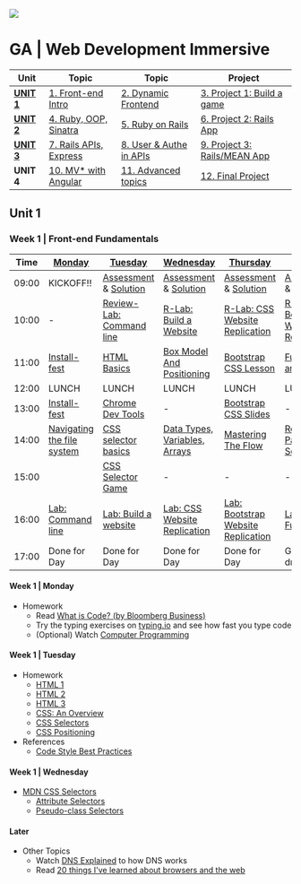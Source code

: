 ![](https://ga-dash.s3.amazonaws.com/production/assets/logo-9f88ae6c9c3871690e33280fcf557f33.png)
# GA | Web Development Immersive

| Unit                 | Topic                              | Topic                              | Project
|------------          |------------------------------------|------------------------------------|--------------------------------------
| **[UNIT 1](#unit1)** | [1. Front-end Intro](#week1)       | [2. Dynamic Frontend](#week2)      | [3. Project 1: Build a game](#week3)
| **[UNIT 2](#unit2)** | [4. Ruby, OOP, Sinatra](#week4)    | [5. Ruby on Rails](#week5)         | [6. Project 2: Rails App](#week6)
| **[UNIT 3](#unit3)** | [7. Rails APIs, Express](#week7)   | [8. User & Authe in APIs](#week8)  | [9. Project 3: Rails/MEAN App](#week9)
| **UNIT 4**           | [10. MV* with Angular](#week10)    | [11. Advanced topics](#week11)     | [12. Final Project](#week12)

<a name="unit1"></a>
## Unit 1

<a name="week1"></a>
### Week 1 | Front-end Fundamentals

Time   | [Monday](#w1d1)                    | [Tuesday](#w1d2)                      | [Wednesday](#w1d3)                      | [Thursday](#w1d4)                          | [Friday](#w1d5)                               |
------ | ---------------------------------- | ------------------------------------- | --------------------------------------- | ------------------------------------------ | --------------------------------------------- |
09:00  | KICKOFF!!                          | [Assessment][1-2A] & [Solution][1-2Z] | [Assessment][1-3A] & [Solution][1-3B]   | [Assessment][1-4A] & [Solution][1-4Z]      | [Assessment][1-5A] & [Solution][1-5Z]         |
10:00  | -                                  | [Review-Lab: Command line][1-1C]      | [R-Lab: Build a Website][1-2F]          | [R-Lab: CSS Website Replication][1-3E]     | [R-Lab: Bootstrap Website Replication][1-4E]  |
11:00  | [Install-fest][1-1A]               | [HTML Basics][1-2B]                   | [Box Model And Positioning][1-3C]       | [Bootstrap CSS Lesson][1-4B]               | [Functions and Scope][1-5B]                   |
12:00  | LUNCH                              | LUNCH                                 | LUNCH                                   | LUNCH                                      | LUNCH                                         |
13:00  | [Install-fest][1-1A]               | [Chrome Dev Tools][1-2C]              | -                                       | [Bootstrap CSS Slides][1-4C]               | -                                             |
14:00  | [Navigating the file system][1-1B] | [CSS selector basics][1-2D]           | [Data Types, Variables, Arrays][1-3D]   | [Mastering The Flow][1-4D]                 | [Rock, Paper, Scissors][1-5C]                 |
15:00  |                                    | [CSS Selector Game][1-2E]             | -                                       | -                                          | -                                             |
16:00  | [Lab: Command line][1-1C]          | [Lab: Build a website][1-2F]          | [Lab: CSS Website Replication][1-3E]    | [Lab: Bootstrap Website Replication][1-4E] | [Labs: Functions][1-5D]                       |
17:00  | Done for Day                       | Done for Day                          | Done for Day                            | Done for Day                               | Go for a drink?                               |

[1-1A]: 00-programming/install-fest/README.md                           "Install-Fest!"
[1-1B]: 01-workflow/terminal-navigating-the-file-system-lesson          "Navigating the file system"
[1-1C]: 01-workflow/command-line-lab                                    "Lab: Command Line"

[1-2A]: 14-assessments/w01d2.md                                         "Assessment"
[1-2Z]: 14-assessments/w01d2-solution.md                                "Assessment Solution"
[1-2B]: 02-front-end-intro/html-basics-lesson                           "HTML Basics"
[1-2C]: 01-workflow/chrome-dev-tools-lesson                             "Chrome Dev Tools"
[1-2D]: 02-front-end-intro/css-selector-basics                          "CSS Selector Basics"
[1-2E]: http://flukeout.github.io                                       "CSS Selector Game"
[1-2F]: https://github.com/wdi-hk-10/lab-html-css-website               "Lab: Build a website Lab"

[1-3A]: 14-assessments/w01d3.md                                         "Assessment"
[1-3B]: 14-assessments/w01d3-solution.html                              "Assessment Solution"
[1-3C]: 02-front-end-intro/css-box-model-and-positioning                "Box Model And Positioning"
[1-3D]: 00-programming/js-data-types-variables-and-arrays               "Data Types, Variables, Arrays"
[1-3E]: https://github.com/wdi-hk-10/lab-css-site-replication           "Lab: CSS Web Replication"

[1-4A]: 14-assessments/w01d4.md                                         "Assessment"
[1-4Z]: 14-assessments/w01d4-solution.md                                "Assessment Solution"
[1-4B]: 02-front-end-intro/css-bootstrap-lesson                         "Bootstrap CSS Lesson"
[1-4C]: https://presentations.generalassemb.ly/649ce6766e83f246e122     "Bootstrap CSS Slides"
[1-4D]: 00-programming/js-control-flow-lesson                           "Mastering The Flow"
[1-4E]: https://github.com/wdi-hk-10/lab-css-site-replication           "Lab: Bootstrap Web Replication"

[1-5A]: 14-assessments/w01d5.md                                         "Assessment"
[1-5Z]: 14-assessments/w01d5-solution.md                                "Assessment Solution"
[1-5B]: 00-programming/js-functions-and-scope                           "Function and Scope"
[1-5C]: 00-programming/js-rock-paper-scissors                           "Rock, Paper, Scissors"
[1-5D]: https://github.com/wdi-hk-10/lab-js-functions                    "Labs: Functions"

[1-X1]: 00-programming/js-debugging-lesson                              "JS Debugging"
[1-X2]: http://www.w3resource.com/javascript-exercises/                 "Javascript Exercises"


#### Week 1 | Monday
<a name="w1d1"></a>

- Homework
  - Read [What is Code? (by Bloomberg Business)](http://www.bloomberg.com/graphics/2015-paul-ford-what-is-code/)
  - Try the typing exercises on [typing.io](https://www.typing.io/) and see how fast you type code
  - (Optional) Watch [Computer Programming](https://www.youtube.com/watch?v=OWsyrnOBsJs)

#### Week 1 | Tuesday
<a name="w1d2"></a>
- Homework
    - [HTML 1](http://www.codecademy.com/courses/web-beginner-en-HZA3b/0/1?curriculum_id=50579fb998b470000202dc8b)
    - [HTML 2](http://www.codecademy.com/courses/web-beginner-en-y2Yjd/0/2?curriculum_id=50579fb998b470000202dc8b)
    - [HTML 3](http://www.codecademy.com/courses/web-beginner-en-f8mcL/0/1?curriculum_id=50579fb998b470000202dc8b)
    - [CSS: An Overview](https://www.codecademy.com/courses/web-beginner-en-TlhFi/0/1?curriculum_id=50579fb998b470000202dc8b)
    - [CSS Selectors](https://www.codecademy.com/courses/web-beginner-en-WF0CF/1/5?curriculum_id=50579fb998b470000202dc8b)
    - [CSS Positioning](https://www.codecademy.com/courses/web-beginner-en-6merh/0/1?curriculum_id=50579fb998b470000202dc8b)
- References
  - [Code Style Best Practices](http://mdo.github.io/code-guide/)

#### Week 1 | Wednesday
<a name="w2d3"></a>
- [MDN CSS Selectors](https://developer.mozilla.org/en-US/docs/Web/Guide/CSS/Getting_Started/Selectors)
  - [Attribute Selectors](https://developer.mozilla.org/en/docs/Web/CSS/Attribute_selectors)
  - [Pseudo-class Selectors](https://developer.mozilla.org/en-US/docs/Web/CSS/Pseudo-classes)

#### Later
- Other Topics
  - Watch [DNS Explained](https://www.youtube.com/watch?v=72snZctFFtA) to how DNS works
  - Read [20 things I've learned about browsers and the web](http://www.20thingsilearned.com/en-US/home)
